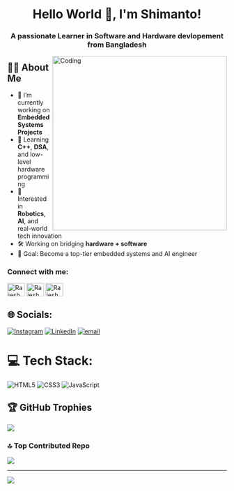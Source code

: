 
<!-- Your Info. -->
<h1 align="center">Hello World 👋, I'm Shimanto!</h1>
<h3 align="center">A passionate Learner in Software and Hardware devlopement from Bangladesh</h3>

<!-- Programmer GIF -->
<img align="right" alt="Coding" width="400" src="https://cdn.dribbble.com/users/1162077/screenshots/3848914/programmer.gif">


## 👨‍💻 About Me

- 🔭 I’m currently working on **Embedded Systems Projects**
- 🌱 Learning **C++**, **DSA**, and low-level hardware programming
- 🤖 Interested in **Robotics**, **AI**, and real-world tech innovation
- 🛠️ Working on bridging **hardware + software**
- 🎯 Goal: Become a top-tier embedded systems and AI engineer




<!-- Social Media -->
<h3 align="left">Connect with me:</h3>
<p align="left">
<a href="https://x.com/technosnag" target="_blank"><img align="center" src="https://raw.githubusercontent.com/rahuldkjain/github-profile-readme-generator/master/src/images/icons/Social/twitter.svg" alt="RajeshReddyDEV" height="30" width="40" /></a>
<a href="https://www.linkedin.com/in/hussain-shimanto/" target="_blank"><img align="center" src="https://raw.githubusercontent.com/rahuldkjain/github-profile-readme-generator/master/src/images/icons/Social/linked-in-alt.svg" alt="RajeshReddy" height="30" width="40" /></a>
<a href="https://www.instagram.com/shimant0_0/" target="_blank"><img align="center" src="https://raw.githubusercontent.com/rahuldkjain/github-profile-readme-generator/master/src/images/icons/Social/instagram.svg" alt="RajeshReddy" height="30" width="40" /></a>








## 🌐 Socials:
[![Instagram](https://img.shields.io/badge/Instagram-%23E4405F.svg?logo=Instagram&logoColor=white)](https://instagram.com/shimant0_0) [![LinkedIn](https://img.shields.io/badge/LinkedIn-%230077B5.svg?logo=linkedin&logoColor=white)](https://linkedin.com/in/hussain-shimanto) [![email](https://img.shields.io/badge/Email-D14836?logo=gmail&logoColor=white)](mailto:hussainshimanto715@gmail.com) 

# 💻 Tech Stack:
![HTML5](https://img.shields.io/badge/html5-%23E34F26.svg?style=for-the-badge&logo=html5&logoColor=white) ![CSS3](https://img.shields.io/badge/css3-%231572B6.svg?style=for-the-badge&logo=css3&logoColor=white) ![JavaScript](https://img.shields.io/badge/javascript-%23323330.svg?style=for-the-badge&logo=javascript&logoColor=%23F7DF1E)


## 🏆 GitHub Trophies
![](https://github-profile-trophy.vercel.app/?username=shimanto700&theme=radical&no-frame=false&no-bg=false&margin-w=4)


### 🔝 Top Contributed Repo
![](https://github-contributor-stats.vercel.app/api?username=shimanto700&limit=5&theme=dark&combine_all_yearly_contributions=true)

---
[![](https://visitcount.itsvg.in/api?id=shimanto700&icon=0&color=0)](https://visitcount.itsvg.in)

<!-- Proudly created with GPRM ( https://gprm.itsvg.in ) -->
